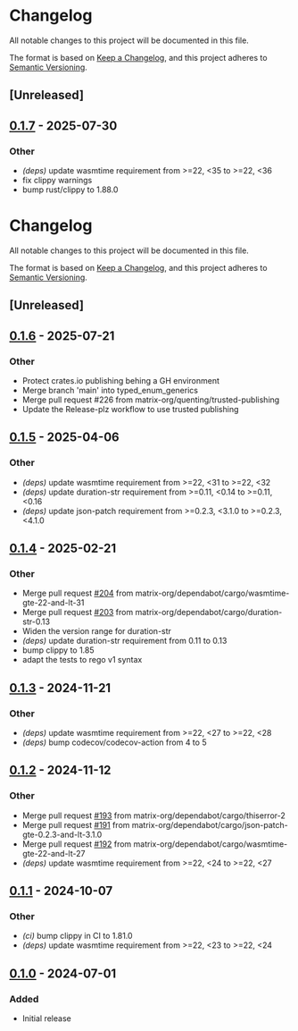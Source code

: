 # Changelog

All notable changes to this project will be documented in this file.

The format is based on [Keep a Changelog](https://keepachangelog.com/en/1.0.0/),
and this project adheres to [Semantic Versioning](https://semver.org/spec/v2.0.0.html).

## [Unreleased]

## [0.1.7](https://github.com/matrix-org/rust-opa-wasm/compare/v0.1.6...v0.1.7) - 2025-07-30

### Other

- *(deps)* update wasmtime requirement from >=22, <35 to >=22, <36
- fix clippy warnings
- bump rust/clippy to 1.88.0
# Changelog
All notable changes to this project will be documented in this file.

The format is based on [Keep a Changelog](https://keepachangelog.com/en/1.0.0/),
and this project adheres to [Semantic Versioning](https://semver.org/spec/v2.0.0.html).

## [Unreleased]

## [0.1.6](https://github.com/matrix-org/rust-opa-wasm/compare/v0.1.5...v0.1.6) - 2025-07-21

### Other

- Protect crates.io publishing behing a GH environment
- Merge branch 'main' into typed_enum_generics
- Merge pull request #226 from matrix-org/quenting/trusted-publishing
- Update the Release-plz workflow to use trusted publishing

## [0.1.5](https://github.com/matrix-org/rust-opa-wasm/compare/v0.1.4...v0.1.5) - 2025-04-06

### Other

- *(deps)* update wasmtime requirement from >=22, <31 to >=22, <32
- *(deps)* update duration-str requirement from >=0.11, <0.14 to >=0.11, <0.16
- *(deps)* update json-patch requirement from >=0.2.3, <3.1.0 to >=0.2.3, <4.1.0

## [0.1.4](https://github.com/matrix-org/rust-opa-wasm/compare/v0.1.3...v0.1.4) - 2025-02-21

### Other

- Merge pull request [#204](https://github.com/matrix-org/rust-opa-wasm/pull/204) from matrix-org/dependabot/cargo/wasmtime-gte-22-and-lt-31
- Merge pull request [#203](https://github.com/matrix-org/rust-opa-wasm/pull/203) from matrix-org/dependabot/cargo/duration-str-0.13
- Widen the version range for duration-str
- *(deps)* update duration-str requirement from 0.11 to 0.13
- bump clippy to 1.85
- adapt the tests to rego v1 syntax

## [0.1.3](https://github.com/matrix-org/rust-opa-wasm/compare/v0.1.2...v0.1.3) - 2024-11-21

### Other

- *(deps)* update wasmtime requirement from >=22, <27 to >=22, <28
- *(deps)* bump codecov/codecov-action from 4 to 5

## [0.1.2](https://github.com/matrix-org/rust-opa-wasm/compare/v0.1.1...v0.1.2) - 2024-11-12

### Other

- Merge pull request [#193](https://github.com/matrix-org/rust-opa-wasm/pull/193) from matrix-org/dependabot/cargo/thiserror-2
- Merge pull request [#191](https://github.com/matrix-org/rust-opa-wasm/pull/191) from matrix-org/dependabot/cargo/json-patch-gte-0.2.3-and-lt-3.1.0
- Merge pull request [#192](https://github.com/matrix-org/rust-opa-wasm/pull/192) from matrix-org/dependabot/cargo/wasmtime-gte-22-and-lt-27
- *(deps)* update wasmtime requirement from >=22, <24 to >=22, <27

## [0.1.1](https://github.com/matrix-org/rust-opa-wasm/compare/v0.1.0...v0.1.1) - 2024-10-07

### Other

- *(ci)* bump clippy in CI to 1.81.0
- *(deps)* update wasmtime requirement from >=22, <23 to >=22, <24

## [0.1.0](https://github.com/matrix-org/rust-opa-wasm/releases/tag/v0.1.0) - 2024-07-01

### Added
- Initial release
